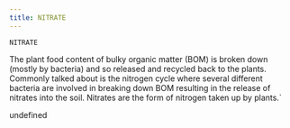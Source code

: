 ```yaml
---
title: NITRATE
---
```

`NITRATE`

The plant food content of bulky organic matter (BOM) is broken down (mostly by bacteria) and so released and recycled back to the plants.  Commonly talked about is the nitrogen cycle where several different bacteria are involved in breaking down BOM resulting in the release of nitrates into the soil. Nitrates are the form of nitrogen taken up by plants.`

undefined